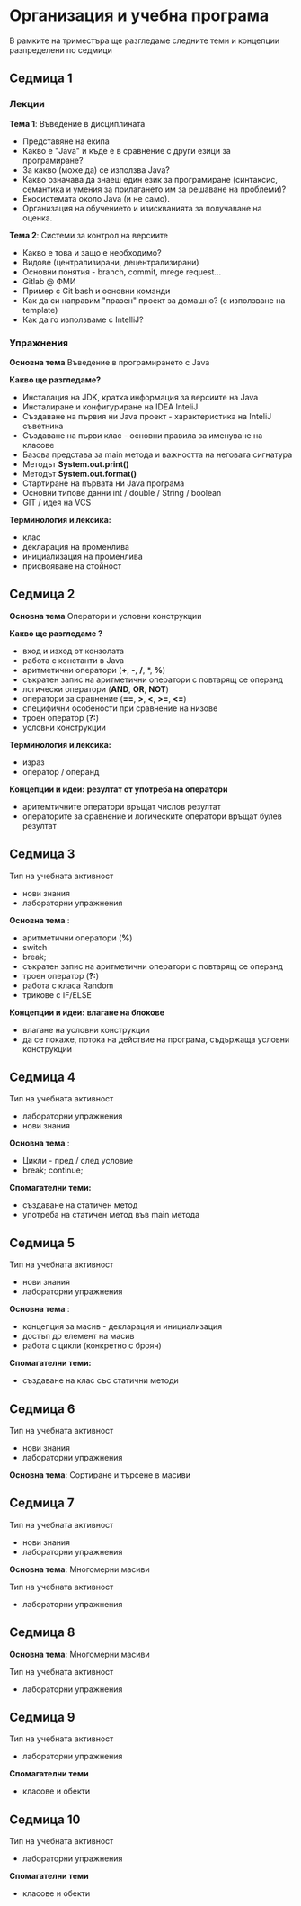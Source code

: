 # Организация и учебна програма

В рамките на триместъра ще разгледаме следните теми и концепции разпределени по седмици


## Седмица 1

### Лекции
**Тема 1**: Въведение в дисциплината
- Представяне на екипа
- Какво е "Java" и къде е в сравнение с други езици за програмиране?
- За какво (може да) се използва Java?
- Какво означава да знаеш един език за програмиране (синтаксис, семантика и умения за прилагането им за решаване на проблеми)?
- Екосистемата около Java (и не само).
- Организация на обучението и изискванията за получаване на оценка.

**Тема 2**: Системи за контрол на версиите
- Какво е това и защо е необходимо? 
- Видове (централизирани, децентрализирани)
- Основни понятия - branch, commit, mrege request...
- Gitlab @ ФМИ
- Пример с Git bash и основни команди
- Как да си направим "празен" проект за домашно? (с използване на template)
- Как да го използваме с IntelliJ?

### Упражнения
**Основна тема** Въведение в програмирането с Java

**Какво ще разгледаме?**
- Инсталация на JDK, кратка информация за версиите на Java
- Инсталиране и конфигуриране на IDEA InteliJ
- Създаване на първия ни Java проект - характеристика на InteliJ съветника
- Създаване на първи клас - основни правила за именуване на класове
- Базова представа за main метода и важността на неговата сигнатура
- Методът **System.out.print()**
- Методът **System.out.format()**
- Стартиране на първата ни Java програма
- Основни типове данни int / double / String / boolean
- GIT / идея на VCS

**Терминология и лексика:**
- клас 
- дeкларация на променлива
- инициализация на променлива
- присвояване на стойност

## Седмица 2
**Основна тема** Оператори и условни конструкции

**Какво ще разгледаме ?**
- вход и изход от конзолата
- работа с константи в Java
- аритметични оператори (**+**, **-**, **/**, *, **%**)
- съкратен запис на аритметични оператори с повтарящ се операнд
- логически оператори (**AND**, **OR**, **NOT**)
- оператори за сравнение (**==**, **>**, **<**, **>=**, **<=**)
- специфични особености при сравнение на низове
- троен оператор (**?:**)
- условни конструкции

**Терминология и лексика:**
- израз 
- оператор / операнд

**Концепции и идеи:**
**резултат от употреба на оператори**
- аритемтичните оператори връщат числов резултат
- операторите за сравнение и логическите оператори връщат булев резултат

## Седмица 3

Тип на учебната активност
- нови знания
- лабораторни упражнения

**Основна тема** : 
- аритметични оператори (**%**)
- switch 
- break;
- съкратен запис на аритметични оператори с повтарящ се операнд
- троен оператор (**?:**)
- работа с класа Random
- трикове с IF/ELSE

**Концепции и идеи:**
**влагане на блокове**
- влагане на условни конструкции
- да се покаже, потока на действие на програма, съдържаща условни конструкции

## Седмица 4

Тип на учебната активност
- лабораторни упражнения
- нови знания

**Основна тема** : 
- Цикли - пред / след условие
- break; continue;

**Спомагателни теми:**
- създаване на статичен метод
- употреба на статичен метод във main метода

## Седмица 5

Тип на учебната активност
- нови знания
- лабораторни упражнения

**Основна тема** :
- концепция за масив - декларация и инициализация
- достъп до елемент на масив
- работа с цикли (конкретно с брояч)

**Спомагателни теми:**
- създаване на клас със статични методи

## Седмица 6

Тип на учебната активност
- нови знания
- лабораторни упражнения

**Основна тема**: Сортиране и търсене в масиви

## Седмица 7

Тип на учебната активност
- нови знания
- лабораторни упражнения

**Основна тема**: Многомерни масиви

Тип на учебната активност
- лабораторни упражнения

## Седмица 8

**Основна тема**: Многомерни масиви

Тип на учебната активност
- лабораторни упражнения

## Седмица 9

Тип на учебната активност
- лабораторни упражнения

**Спомагателни теми**
- класове и обекти

## Седмица 10

Тип на учебната активност
- лабораторни упражнения

**Спомагателни теми**
- класове и обекти
